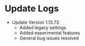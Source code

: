 # Update Logs
* Update Version 1.13.73
    * Added legacy settings
    * Added experimental features
    * General bug issues resolved